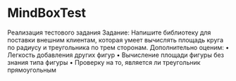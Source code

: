 # MindBoxTest
Реализация тестового задания
Задание: 
Напишите библиотеку для поставки внешним клиентам, которая умеет вычислять площадь круга по радиусу и треугольника по трем сторонам. Дополнительно оценим: 
• Легкость добавления других фигур 
• Вычисление площади фигуры без знания типа фигуры 
• Проверку на то, является ли треугольник прямоугольным
